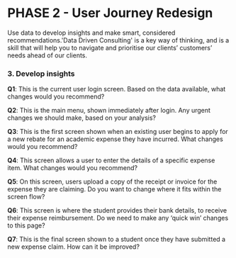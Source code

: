 # PHASE 2 - User Journey Redesign

Use data to develop insights and make smart, considered recommendations.'Data Driven Consulting' is a key way of thinking, and is a skill that will help you to navigate and prioritise our clients’ customers’ needs ahead of our clients.

### 3. Develop insights

**Q1**: This is the current user login screen. Based on the data available, what changes would you recommend?

**Q2**: This is the main menu, shown immediately after login. Any urgent changes we should make, based on your analysis?

**Q3**: This is the first screen shown when an existing user begins to apply for a new rebate for an academic expense they have incurred. What changes would you recommend?

**Q4**: This screen allows a user to enter the details of a specific expense item. What changes would you recommend?

**Q5**: On this screen, users upload a copy of the receipt or invoice for the expense they are claiming. Do you want to change where it fits within the screen flow?

**Q6**: This screen is where the student provides their bank details, to receive their expense reimbursement. Do we need to make any ‘quick win’ changes to this page?

**Q7**: This is the final screen shown to a student once they have submitted a new expense claim. How can it be improved?
